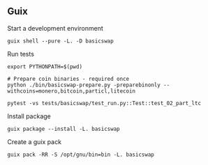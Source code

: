 ## Guix

Start a development environment

    guix shell --pure -L. -D basicswap


Run tests

    export PYTHONPATH=$(pwd)

    # Prepare coin binaries - required once
    python ./bin/basicswap-prepare.py -preparebinonly --withcoins=monero,bitcoin,particl,litecoin

    pytest -vs tests/basicswap/test_run.py::Test::test_02_part_ltc


Install package

    guix package --install -L. basicswap


Create a guix pack

    guix pack -RR -S /opt/gnu/bin=bin -L. basicswap
